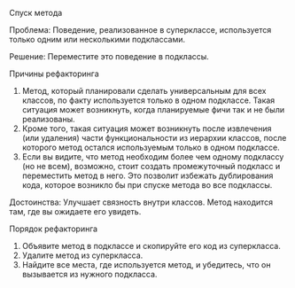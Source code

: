 Спуск метода

Проблема: Поведение, реализованное в суперклассе, используется только одним или несколькими подклассами.

Решение: Переместите это поведение в подклассы.

Причины рефакторинга

1. Метод, который планировали сделать универсальным для всех классов, по факту используется только в одном подклассе. Такая ситуация может возникнуть, когда планируемые фичи так и не были реализованы.
2. Кроме того, такая ситуация может возникнуть после извлечения (или удаления) части функциональности из иерархии классов, после которого метод остался используемым только в одном подклассе.
3. Если вы видите, что метод необходим более чем одному подклассу (но не всем), возможно, стоит создать промежуточный подкласс и переместить метод в него. Это позволит избежать дублирования кода, которое возникло бы при спуске метода во все подклассы.

Достоинства: Улучшает связность внутри классов. Метод находится там, где вы ожидаете его увидеть.

Порядок рефакторинга

1. Объявите метод в подклассе и скопируйте его код из суперкласса.
2. Удалите метод из суперкласса.
3. Найдите все места, где используется метод, и убедитесь, что он вызывается из нужного подкласса.
